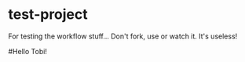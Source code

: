 # test-project
For testing the workflow stuff... Don't fork, use or watch it. It's useless!

#Hello Tobi!
